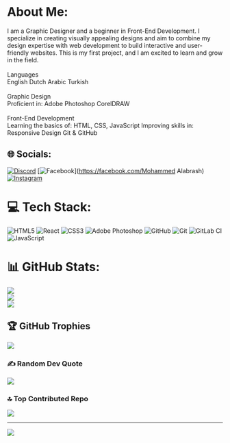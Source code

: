 # About Me:
I am a Graphic Designer and a beginner in Front-End Development. I specialize in creating visually appealing designs and aim to combine my design expertise with web development to build interactive and user-friendly websites. This is my first project, and I am excited to learn and grow in the field.<br><br>Languages<br>English Dutch Arabic Turkish<br><br>Graphic Design<br>Proficient in: Adobe Photoshop CorelDRAW<br><br>Front-End Development<br>Learning the basics of: HTML, CSS, JavaScript Improving skills in: Responsive Design Git & GitHub


## 🌐 Socials:
[![Discord](https://img.shields.io/badge/Discord-%237289DA.svg?logo=discord&logoColor=white)](https://discord.gg/mohammed_abr77) [![Facebook](https://img.shields.io/badge/Facebook-%231877F2.svg?logo=Facebook&logoColor=white)](https://facebook.com/Mohammed Alabrash) [![Instagram](https://img.shields.io/badge/Instagram-%23E4405F.svg?logo=Instagram&logoColor=white)](https://instagram.com/77__abr) 

# 💻 Tech Stack:
![HTML5](https://img.shields.io/badge/html5-%23E34F26.svg?style=for-the-badge&logo=html5&logoColor=white) ![React](https://img.shields.io/badge/react-%2320232a.svg?style=for-the-badge&logo=react&logoColor=%2361DAFB) ![CSS3](https://img.shields.io/badge/css3-%231572B6.svg?style=for-the-badge&logo=css3&logoColor=white) ![Adobe Photoshop](https://img.shields.io/badge/adobe%20photoshop-%2331A8FF.svg?style=for-the-badge&logo=adobe%20photoshop&logoColor=white) ![GitHub](https://img.shields.io/badge/github-%23121011.svg?style=for-the-badge&logo=github&logoColor=white) ![Git](https://img.shields.io/badge/git-%23F05033.svg?style=for-the-badge&logo=git&logoColor=white) ![GitLab CI](https://img.shields.io/badge/gitlab%20CI-%23181717.svg?style=for-the-badge&logo=gitlab&logoColor=white) ![JavaScript](https://img.shields.io/badge/javascript-%23323330.svg?style=for-the-badge&logo=javascript&logoColor=%23F7DF1E)
# 📊 GitHub Stats:
![](https://github-readme-stats.vercel.app/api?username=Mohammed-ABR&theme=blue-green&hide_border=false&include_all_commits=true&count_private=true)<br/>
![](https://github-readme-streak-stats.herokuapp.com/?user=Mohammed-ABR&theme=blue-green&hide_border=false)<br/>
![](https://github-readme-stats.vercel.app/api/top-langs/?username=Mohammed-ABR&theme=blue-green&hide_border=false&include_all_commits=true&count_private=true&layout=compact)

## 🏆 GitHub Trophies
![](https://github-profile-trophy.vercel.app/?username=Mohammed-ABR&theme=radical&no-frame=false&no-bg=false&margin-w=4)

### ✍️ Random Dev Quote
![](https://quotes-github-readme.vercel.app/api?type=horizontal&theme=radical)

### 🔝 Top Contributed Repo
![](https://github-contributor-stats.vercel.app/api?username=Mohammed-ABR&limit=5&theme=blue-green&combine_all_yearly_contributions=true)

---
[![](https://visitcount.itsvg.in/api?id=Mohammed-ABR&icon=0&color=0)](https://visitcount.itsvg.in)

<!-- Proudly created with GPRM ( https://gprm.itsvg.in ) -->
